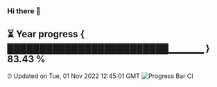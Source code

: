### Hi there 👋
⏳ Year progress { █████████████████████████▁▁▁▁▁ } 83.43 %
---
⏰ Updated on Tue, 01 Nov 2022 12:45:01 GMT
![Progress Bar CI](https://github.com/liununu/liununu/workflows/Progress%20Bar%20CI/badge.svg)
